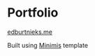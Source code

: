# Portfolio

[edburtnieks.me](https://edburtnieks.me)

Built using [Minimis](https://sharebootstrap.com/free-minimal-portfolio-template/) template
